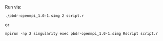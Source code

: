 Run via:

```
./pbdr-openmpi_1.0-1.simg 2 script.r
```

or

```
mpirun -np 2 singularity exec pbdr-openmpi_1.0-1.simg Rscript script.r
```
